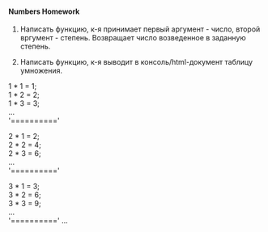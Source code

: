 #### Numbers Homework

1. Написать функцию, к-я принимает первый аргумент - число, второй вргумент - степень.
Возвращает число возведенное в заданную степень.

2. Написать функцию, к-я выводит в консоль/html-документ таблицу умножения.

1 * 1 = 1;  
1 * 2 = 2;  
1 * 3 = 3;  
...  
'==========' 

2 * 1 = 2;  
2 * 2 = 4;  
2 * 3 = 6;  
...  
'=========='  

3 * 1 = 3;  
3 * 2 = 6;  
3 * 3 = 9;  
...  
'=========='
...
